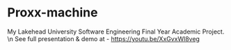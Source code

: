 # Proxx-machine
My Lakehead University Software Engineering Final Year Academic Project. \n
See full presentation & demo at - https://youtu.be/XxGvxWl8veg
